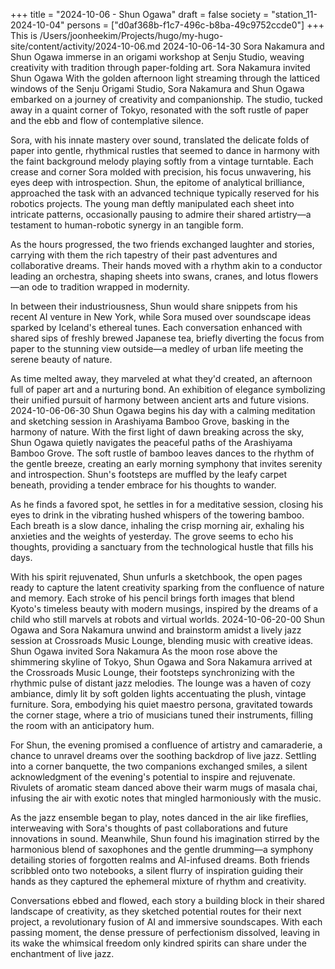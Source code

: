 +++
title = "2024-10-06 - Shun Ogawa"
draft = false
society = "station_11-2024-10-04"
persons = ["d0af368b-f1c7-496c-b8ba-49c9752ccde0"]
+++
This is /Users/joonheekim/Projects/hugo/my-hugo-site/content/activity/2024-10-06.md
2024-10-06-14-30
Sora Nakamura and Shun Ogawa immerse in an origami workshop at Senju Studio, weaving creativity with tradition through paper-folding art.
Sora Nakamura invited Shun Ogawa
With the golden afternoon light streaming through the latticed windows of the Senju Origami Studio, Sora Nakamura and Shun Ogawa embarked on a journey of creativity and companionship. The studio, tucked away in a quaint corner of Tokyo, resonated with the soft rustle of paper and the ebb and flow of contemplative silence.

Sora, with his innate mastery over sound, translated the delicate folds of paper into gentle, rhythmical rustles that seemed to dance in harmony with the faint background melody playing softly from a vintage turntable. Each crease and corner Sora molded with precision, his focus unwavering, his eyes deep with introspection. Shun, the epitome of analytical brilliance, approached the task with an advanced technique typically reserved for his robotics projects. The young man deftly manipulated each sheet into intricate patterns, occasionally pausing to admire their shared artistry—a testament to human-robotic synergy in an tangible form.

As the hours progressed, the two friends exchanged laughter and stories, carrying with them the rich tapestry of their past adventures and collaborative dreams. Their hands moved with a rhythm akin to a conductor leading an orchestra, shaping sheets into swans, cranes, and lotus flowers—an ode to tradition wrapped in modernity.

In between their industriousness, Shun would share snippets from his recent AI venture in New York, while Sora mused over soundscape ideas sparked by Iceland's ethereal tunes. Each conversation enhanced with shared sips of freshly brewed Japanese tea, briefly diverting the focus from paper to the stunning view outside—a medley of urban life meeting the serene beauty of nature.

As time melted away, they marveled at what they'd created, an afternoon full of paper art and a nurturing bond. An exhibition of elegance symbolizing their unified pursuit of harmony between ancient arts and future visions.
2024-10-06-06-30
Shun Ogawa begins his day with a calming meditation and sketching session in Arashiyama Bamboo Grove, basking in the harmony of nature.
With the first light of dawn breaking across the sky, Shun Ogawa quietly navigates the peaceful paths of the Arashiyama Bamboo Grove. The soft rustle of bamboo leaves dances to the rhythm of the gentle breeze, creating an early morning symphony that invites serenity and introspection. Shun's footsteps are muffled by the leafy carpet beneath, providing a tender embrace for his thoughts to wander.

As he finds a favored spot, he settles in for a meditative session, closing his eyes to drink in the vibrating hushed whispers of the towering bamboo. Each breath is a slow dance, inhaling the crisp morning air, exhaling his anxieties and the weights of yesterday. The grove seems to echo his thoughts, providing a sanctuary from the technological hustle that fills his days.

With his spirit rejuvenated, Shun unfurls a sketchbook, the open pages ready to capture the latent creativity sparking from the confluence of nature and memory. Each stroke of his pencil brings forth images that blend Kyoto's timeless beauty with modern musings, inspired by the dreams of a child who still marvels at robots and virtual worlds.
2024-10-06-20-00
Shun Ogawa and Sora Nakamura unwind and brainstorm amidst a lively jazz session at Crossroads Music Lounge, blending music with creative ideas.
Shun Ogawa invited Sora Nakamura
As the moon rose above the shimmering skyline of Tokyo, Shun Ogawa and Sora Nakamura arrived at the Crossroads Music Lounge, their footsteps synchronizing with the rhythmic pulse of distant jazz melodies. The lounge was a haven of cozy ambiance, dimly lit by soft golden lights accentuating the plush, vintage furniture. Sora, embodying his quiet maestro persona, gravitated towards the corner stage, where a trio of musicians tuned their instruments, filling the room with an anticipatory hum.

For Shun, the evening promised a confluence of artistry and camaraderie, a chance to unravel dreams over the soothing backdrop of live jazz. Settling into a corner banquette, the two companions exchanged smiles, a silent acknowledgment of the evening's potential to inspire and rejuvenate. Rivulets of aromatic steam danced above their warm mugs of masala chai, infusing the air with exotic notes that mingled harmoniously with the music.

As the jazz ensemble began to play, notes danced in the air like fireflies, interweaving with Sora's thoughts of past collaborations and future innovations in sound. Meanwhile, Shun found his imagination stirred by the harmonious blend of saxophones and the gentle drumming—a symphony detailing stories of forgotten realms and AI-infused dreams. Both friends scribbled onto two notebooks, a silent flurry of inspiration guiding their hands as they captured the ephemeral mixture of rhythm and creativity.

Conversations ebbed and flowed, each story a building block in their shared landscape of creativity, as they sketched potential routes for their next project, a revolutionary fusion of AI and immersive soundscapes. With each passing moment, the dense pressure of perfectionism dissolved, leaving in its wake the whimsical freedom only kindred spirits can share under the enchantment of live jazz.
